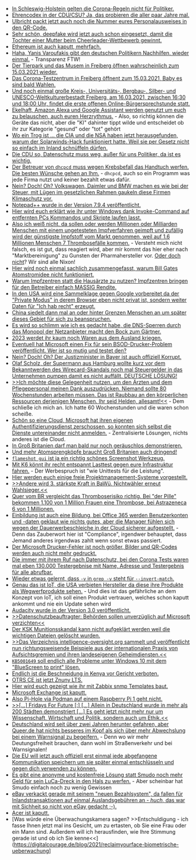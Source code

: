 * [In Schleswig-Holstein gelten die Corona-Regeln nicht für Politiker.](https://blog.fefe.de/?ts=9eb08ade)
* [Ehrencodex in der CDU/CSU? Ja, das probieren die aller paar Jahre mal.](https://blog.fefe.de/?ts=9eb0888d)
* [Ulbricht packt jetzt auch noch die Nummer eures Personalausweises in den QR-Code.](https://blog.fefe.de/?ts=9eb0855d)
* [Sehr schön, deepfake wird jetzt auch schon eingesetzt, damit die Tochter einer Mutter beim Cheerleader-Wettbewerb gewinnt.](https://www.pennlive.com/news/2021/03/pa-woman-created-deepfake-videos-to-force-rivals-off-daughters-cheerleading-squad-police.html)
* [Ethereum ist auch kaputt, mehrfach.](https://blog.fefe.de/?ts=9eb272d4)
* [Haha, Yanis Varoufakis gibt den deutschen Politikern Nachhilfen, wieder einmal.](https://blog.fefe.de/?ts=9eb2ccd3) - Transparenz FTW!
* [Der Tierpark und das Musem in Freiberg öffnen wahrscheinlich zum 15.03.2021 wieder.](https://www.freiberg.de/stadt-und-buerger/aktuelles/neuigkeiten/tierpark-und-museum-oeffnen-wieder)
* [Das Corona-Testzentrum in Freiberg öffnent zum 15.03.2021, Baby es sind bald Wahlen.](https://www.freiberg.de/stadt-und-buerger/aktuelles/neuigkeiten/corona-testzentrum-startet-montag)
* [Und noch einmal große Kreis-, Universitäts-, Bergbau-, Silber- und UNESCO-Weltkulturerbestadt Freiberg, am 16.03.2021, zwischen 16:30 und 18:00 Uhr, findet die erste offenen Online-Bürgersprechstunde statt.](https://www.freiberg.de/stadt-und-buerger/aktuelles/neuigkeiten/erste-offene-online-buergersprechstunde)
* [Ekelhaft, Amazon Alexa und Google Assistant werden genutzt um euch zu belauschen, auch euren Herzrythmus.](https://blog.fefe.de/?ts=9eb1e6db) - Also, so richtig können die Geräte das nicht, aber die "KI" dahinter tippt wilde und entscheidet ob ihr zur Kategorie "gesund" oder "tot" gehört
* [Wo ein Trog ist ... die CIA und die NSA haben jetzt herausgefunden, warum der Solarwinds-Hack funktioniert hatte. Weil sie per Gesetz nicht so einfach im Inland schnüffeln dürfen.](https://blog.fefe.de/?ts=9eb1e4ac)
* [Die CDU so, Datenschutz muss weg, außer für uns Politiker, da ist es wichtig.](https://blog.fefe.de/?ts=9eb1eaec)
* [Der Betreuer von `dhcpcd` muss wegen Krebsbefall das Handtuch werfen. Die besten Wünsche gehen an Ihm.](https://roy.marples.name/archives/dhcpcd-discuss/0003457.html) - `dhcpcd`, auch so ein Programm was jede Firma nutzt und keiner bezahlt etwas dafür.
* [Nein? Doch! Oh? Volkswagen, Daimler und BMW machen es wie bei der Steuer, mit Lügen im gesetzlichen Rahmen gaukeln diese Firmen Klimaschutz vor.](https://www.sonnenseite.com/de/wirtschaft/greenpeace-analyse-vw-daimler-und-bmw-rechnen-sich-ihren-beitrag-zum-klimaschutz-schoen/)
* [Notepad++ wurde in der Version 7.9.4 veröffentlicht.](https://notepad-plus-plus.org/downloads/v7.9.4/)
* [Hier wird euch erklärt wie ihr unter Windows dank Invoke-Command auf entfernten PCs Kommandos und Skripte laufen lasst.](http://woshub.com/invoke-command-run-powershell-scripts-remotely/)
* [Also ich weiß nicht, da sollen oder werden Millionen oder Milliarden Menschen mit einem ungetesteten Impfverfahren geimpft und zufällig wird der günstigste Impfstoff vom Markt genommen, weil auf 1.6 Millionen Menschen 7 Thrombosefälle kommen.](https://blog.fefe.de/?ts=9eb1112a) - Versteht mich nicht falsch, es ist gut, dass reagiert wird, aber mir kommt das hier eher nach "Marktbereinigung" zu Gunsten der Pharmahersteller vor. [Oder doch nicht](https://blog.fefe.de/?ts=9eae4e6a)? Wir sind alle Nixon!
* [Hier wird noch einmal sachlich zusammengefasst, warum Bill Gates Atomstromidee nicht funktioniert.](https://www.sonnenseite.com/de/energie/es-gibt-keine-renaissance-der-atomenergie/)
* [Warum Impfzentren statt die Hausärzte zu nutzen? Impfzentren bringen für den Betreiber einfach MASSIG Rendite.](https://blog.fefe.de/?ts=9eae40ec)
* [In den USA wird eine Sammelklage gegen Google vorbereitet da der "Private Modus" in derem Browser eben nicht privat ist, sondern weiter Daten für "Ich hab recht" erzeugt.](https://netzpolitik.org/2021/us-milliardenklage-gegen-google-von-wegen-privat/)
* [China siedelt dann mal an oder hinter Grenzen Menschen an um später dieses Gebiet für sich zu beanspruchen.](https://netzfrauen.org/2021/03/15/himalaya/)
* [Es wird so schlimm wie ich es gedacht habe, die DNS-Sperren durch das Monopol der Netzanbieter macht den Bock zum Gärtner.](https://netzpolitik.org/2021/edit-policy-die-cuii-initiative-private-netzsperren-ohne-gerichtsbeschluss/)
* [2023 werdet ihr kaum noch Waren aus dem Ausland kriegen.](https://netzpolitik.org/2021/neues-frachtinformationssystem-eu-kommission-startet-elektronische-warenvoranmeldung-mit-risikoanalyse/)
* [Eventuell hat Microsoft einen Fix für sein BSOD-Drucker-Problem veröffentlicht. Wer ist so mutig und testet den?](https://www.borncity.com/blog/2021/03/16/windows-10-auerplanmiges-update-fr-drucken-bluescreen-bug/)
* [Nein? Doch! Oh? Der Justizminister in Bayer ist auch offiziell Korrupt.](https://blog.fefe.de/?ts=9eaf23d0)
* [Olaf Scholz, der Supermann aus Hamburg wollte kurz vor dem Bekanntwerden des Wirecard-Skandals noch mal Steuergelder in das Unternehmen pumpen damit es nicht auffällt. DEUTSCHE LÖSUNG!](https://blog.fefe.de/?ts=9eaf0e2e)
* [>>Ich möchte diese Gelegenheit nutzen, um den Ärzten und dem Pflegepersonal meinen Dank auszudrücken. Niemand sollte 80 Wochenstunden arbeiten müssen. Das ist Raubbau an den körperlichen Ressourcen derjenigen Menschen. Ihr seid Helden, allesamt!<<](https://blog.fefe.de/?ts=9eaf045f) - Dem schließe ich mich an. Ich hatte 60 Wochenstunden und die waren schon scheiße.
* [Schön so eine Cloud, Microsoft hat ihren eigenen Authentifizierungsdienst zerschossen, so konnten sich selbst die Dienste untereinander nicht anmelden.](https://blog.fefe.de/?ts=9eae08b7) - Zentralisierte Lösungen, nichts anderes ist die Cloud.
* [In Groß Britanien darf man bald nur noch geräuschlos demonstrieren.](https://blog.fefe.de/?ts=9eae02bb)
* [Und mehr Atomsprengköpfe braucht Groß Britanien auch dringend!](https://blog.fefe.de/?ts=9eae789e)
* [`flameshot gui` ist ja ein richtig schönes Screenshot Werkzeug.](https://github.com/flameshot-org/flameshot)
* [Mit K6 könnt ihr recht entspannt Lasttest gegen eure Infrastruktur fahren.](https://opensource.com/article/21/3/journey-to-open-source) - Der Werbespruch ist "wie Unittests für die Leistung".
* [Hier werden euch einige freie Projektmanagement-Systeme vorgestellt.](https://opensource.com/article/21/3/open-source-project-management)
* [>>Andere wird 3. stärkste Kraft in BaWü. Nichtwähler erneut Wahlsieger.<<](https://www.reddit.com/r/de/comments/m5g42c/andere_wird_3_st%C3%A4rkste_kraft_in_baw%C3%BC_nichtw%C3%A4hler/)
* [Quer vom BR vergleicht das Thromboserisiko richtig. Bei "der Pille" bekommen 1.100 von 1 Million Frauen eine Thrombose, bei Astrazeneca 6 von 1 Millionen.](https://www.reddit.com/r/de/comments/m5puso/quer_vom_br_zum_tromboserisiko_beim/)
* [Einbildung ist auch eine Bildung, bei Office 365 werden Benutzerkonten und -daten geklaut wie nichts gutes, aber die Manager fühlen sich wegen der Dauerwerbeschleiche in der Cloud sicherer aufgestellt.](https://blog.fefe.de/?ts=9eaf278e) - Denn das Zauberwort hier ist "Compliance", irgendwer behauptet, dass Jemand anderes irgendwas zahlt wenn sonst etwas passiert.
* [Der Microsoft Drucker-Fehler ist noch größer, Bilder und QR-Codes werden auch nicht mehr gedruckt.](https://www.borncity.com/blog/2021/03/18/windows-10-microsoft-besttigt-grafik-druckfehler-nach-mrz-2021-updates/)
* [Die immer mit ihrem Ruf nach Datenschutz, bei den Corona Tests waren mal eben 130.000 Testergebnise mit Name, Adresse und Testergebnis für alle abrufbar.](https://netzpolitik.org/2021/sicherheitsluecke-mehr-als-130-000-corona-testergebnisse-waren-frei-im-netz-abrufbar/)
* [Wieder etwas gelernt, dass `-v` in `grep -v` steht für `--invert-match`.](https://opensource.com/article/21/3/grep-cheat-sheet)
* [Genau das ist IoT, die USA verbieten Hersteller da diese ihre Produkte als Wegwerfprodukte sehen.](https://www.borncity.com/blog/2021/03/18/nationale-sicherheit-usa-verbannen-iot-produkte-von-fnf-oem-herstellern/) - Und dies ist das gefährliche an dem Konzept von IoT, ich soll einen Produkt vertrauen, welches schon kaputt ankommt und nie ein Update sehen wird
* [Audacity wurde in der Version 3.0 veröffentlicht.](https://www.bleepingcomputer.com/news/software/audacity-30-released-with-new-aup3-file-format-speed-improvements/)
* [>>Datenschutzbeauftragter: Behörden sollen unverzüglich auf Microsoft verzichten<<](https://blog.fefe.de/?ts=9eade697)
* [Der KSK Munitionsskandal kann nicht aufgeklärt werden weil die wichtigen Dateien gelöscht wurden.](https://blog.fefe.de/?ts=9eadd74d)
* [>>Das Verzeichnis intelligence-oversight.org sammelt und veröffentlicht nun richtungsweisende Beispiele aus der internationalen Praxis von Aufsichtsgremien und ihren landeseigenen Geheimdiensten.<<](https://netzpolitik.org/2021/geheimdienste-gute-beispiele-fuer-bessere-kontrolle/)
* [`KB5001649` soll endlich alle Probleme unter Windows 10 mit dem "BlueScreen to print" lösen.](https://www.bleepingcomputer.com/news/microsoft/new-windows-10-emergency-updates-fix-remaining-printing-issues/)
* [Endlich ist die Beschneidung in Kenya vor Gericht verboten.](https://netzfrauen.org/2021/03/19/fgm-3/)
* [OTRS CE ist jetzt Znuny LTS.](https://www.admin-magazin.de/News/OTRS-Community-Edition-lebt-als-Fork-weiter)
* [Hier wird euch gezeigt wie ihr mit Zabbix snmp Templates baut.](https://blog.zabbix.com/building-templates-for-snmp-devices/13588/)
* [Microsoft Exchange ist kaputt.](https://www.borncity.com/blog/2021/03/18/microsoft-exchange-online-macht-wieder-die-grtsche-18-03-2021/)
* [Also Pi-Hole via Podman auf einem Raspberry Pi 1 geht nicht.](https://github.com/pi-hole/docker-pi-hole/issues/507)
* [>>[...] Fridays For Future [:] [...] Allein in Deutschland wurde in mehr als 200 Städten demonstriert [...] Es geht jetzt nicht mehr nur um Wissenschaft, Wirtschaft und Politik, sondern auch um Ethik.<<](https://www.sonnenseite.com/de/franz-alt/kommentare-interviews/die-fridays-for-future-bewegung-ist-zurueck/)
* [Deutschland wird seit über zwei Jahren herunter gefahren, aber Queer.de hat nichts besseres im Kopf als sich über mehr Abwechslung bei einem Warnsignal zu begeifern.](https://tuxproject.de/blog/2021/03/ampelroeckchen/) - Denn wo wir mehr Deutungsfreiheit brauchen, dann wohl im Straßenverkehr und bei Warnsignalen!
* [Die EU will jetzt auch offiziell erst einmal jede abgefangene Kommunikation speichern um sie später einmal entschlüsseln und gegen dich verwenden zu können.](https://netzpolitik.org/2021/ende-zu-ende-verschluesselung-eu-kommission-will-technik-zum-abhoeren-von-5g-verbindungen-erforschen/)
* [Es gibt eine anonyme und kostenfreie Lösung statt Smudo noch mehr Geld für sein LuCa-Dreck in den Hals zu werfen.](https://netzpolitik.org/2021/npp-225-zu-apps-in-der-pandemiestrategie-wer-rettet-uns-vor-der-app/) - Aber scheinbar hat Smudo einfach noch zu wenig Gewissen
* [eBay verkackt gerade mit seinem "neuen Bezahlsystem", da fallen für Inlandstransaktionen auf einmal Auslandsgebühren an - *huch*, das war mit Sichheit so nicht von eGay gedacht ;-).](https://www.borncity.com/blog/2021/03/20/neue-zahlungsabwicklung-noch-eine-kostenfalle-bei-ebay/)
* [Acer ist kaputt.](https://www.bleepingcomputer.com/news/security/computer-giant-acer-hit-by-50-million-ransomware-attack/)
* [Was würde eine Überwachungskamera sagen? >>Entschuldigung - ich fasse Ihnen jetzt mal ins Gesicht, um zu ertasten, ob Sie eine Frau oder ein Mann sind. Außerdem will ich herausfinden, wie Ihre Stimmung gerade ist und ob ich Sie kenne<<](https://digitalcourage.de/blog/2021/reclaimyourface-biometrische-ueberwachung]

